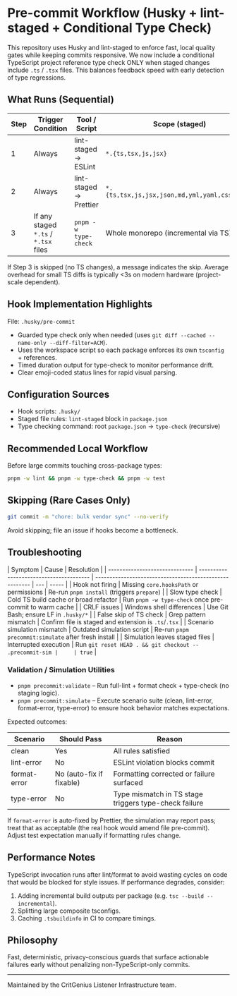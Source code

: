 # Pre-commit Workflow (Husky + lint-staged + Conditional Type Check)

This repository uses Husky and lint-staged to enforce fast, local quality gates while keeping
commits responsive. We now include a conditional TypeScript project reference type check ONLY when
staged changes include `.ts` / `.tsx` files. This balances feedback speed with early detection of
type regressions.

## What Runs (Sequential)

| Step | Trigger Condition                    | Tool / Script          | Scope (staged)                                | Purpose                       |
| ---- | ------------------------------------ | ---------------------- | --------------------------------------------- | ----------------------------- |
| 1    | Always                               | lint-staged → ESLint   | `*.{ts,tsx,js,jsx}`                           | Lint + auto-fix               |
| 2    | Always                               | lint-staged → Prettier | `*.{ts,tsx,js,jsx,json,md,yml,yaml,css,scss}` | Enforce formatting            |
| 3    | If any staged `*.ts` / `*.tsx` files | `pnpm -w type-check`   | Whole monorepo (incremental via TS)           | Validate types (project refs) |

If Step 3 is skipped (no TS changes), a message indicates the skip. Average overhead for small TS
diffs is typically <3s on modern hardware (project-scale dependent).

## Hook Implementation Highlights

File: `.husky/pre-commit`

- Guarded type check only when needed (uses `git diff --cached --name-only --diff-filter=ACM`).
- Uses the workspace script so each package enforces its own `tsconfig` + references.
- Timed duration output for type-check to monitor performance drift.
- Clear emoji-coded status lines for rapid visual parsing.

## Configuration Sources

- Hook scripts: `.husky/`
- Staged file rules: `lint-staged` block in `package.json`
- Type checking command: root `package.json` → `type-check` (recursive)

## Recommended Local Workflow

Before large commits touching cross-package types:

```bash
pnpm -w lint && pnpm -w type-check && pnpm -w test
```

## Skipping (Rare Cases Only)

```bash
git commit -m "chore: bulk vendor sync" --no-verify
```

Avoid skipping; file an issue if hooks become a bottleneck.

## Troubleshooting

| Symptom                        | Cause                                   | Resolution                                              |
| ------------------------------ | --------------------------------------- | ------------------------------------------------------- | --- | ----- |
| Hook not firing                | Missing `core.hooksPath` or permissions | Re-run `pnpm install` (triggers `prepare`)              |
| Slow type check                | Cold TS build cache or broad refactor   | Run `pnpm -w type-check` once pre-commit to warm cache  |
| CRLF issues                    | Windows shell differences               | Use Git Bash; ensure LF in `.husky/*`                   |
| False skip of TS check         | Grep pattern mismatch                   | Confirm file is staged and extension is `.ts`/`.tsx`    |
| Scenario simulation mismatch   | Outdated simulation script              | Re-run `pnpm precommit:simulate` after fresh install    |
| Simulation leaves staged files | Interrupted execution                   | Run `git reset HEAD . && git checkout -- .precommit-sim |     | true` |

### Validation / Simulation Utilities

- `pnpm precommit:validate` – Run full-lint + format check + type-check (no staging logic).
- `pnpm precommit:simulate` – Execute scenario suite (clean, lint-error, format-error, type-error)
  to ensure hook behavior matches expectations.

Expected outcomes:

| Scenario     | Should Pass              | Reason                                                |
| ------------ | ------------------------ | ----------------------------------------------------- |
| clean        | Yes                      | All rules satisfied                                   |
| lint-error   | No                       | ESLint violation blocks commit                        |
| format-error | No (auto-fix if fixable) | Formatting corrected or failure surfaced              |
| type-error   | No                       | Type mismatch in TS stage triggers type-check failure |

If `format-error` is auto-fixed by Prettier, the simulation may report pass; treat that as
acceptable (the real hook would amend file pre-commit). Adjust test expectation manually if
formatting rules change.

## Performance Notes

TypeScript invocation runs after lint/format to avoid wasting cycles on code that would be blocked
for style issues. If performance degrades, consider:

1. Adding incremental build outputs per package (e.g. `tsc --build --incremental`).
2. Splitting large composite tsconfigs.
3. Caching `.tsbuildinfo` in CI to compare timings.

## Philosophy

Fast, deterministic, privacy-conscious guards that surface actionable failures early without
penalizing non-TypeScript-only commits.

---

Maintained by the CritGenius Listener Infrastructure team.
